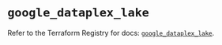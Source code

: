 # `google_dataplex_lake`

Refer to the Terraform Registry for docs: [`google_dataplex_lake`](https://registry.terraform.io/providers/hashicorp/google/6.21.0/docs/resources/dataplex_lake).

